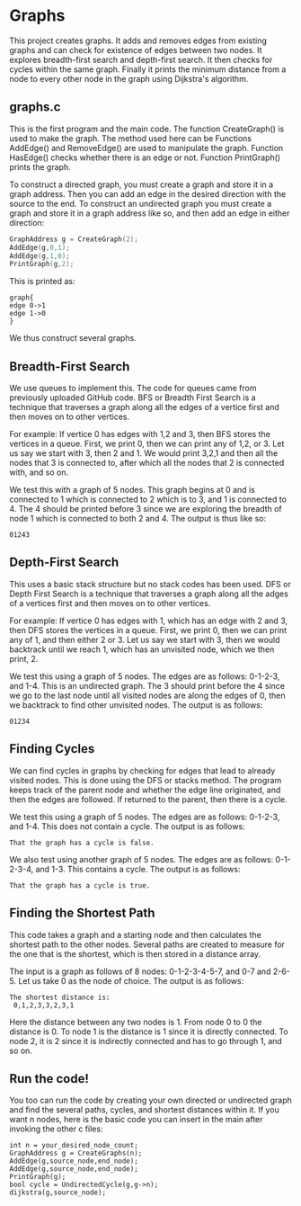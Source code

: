 # Graphs

This project creates graphs. It adds and removes edges from existing graphs and can check for existence of edges between two nodes.
It explores breadth-first search and depth-first search.
It then checks for cycles within the same graph.
Finally it prints the minimum distance from a node to every other node in the graph using Dijkstra's algorithm.

## graphs.c

This is the first program and the main code.
The function CreateGraph() is used to make the graph. The method used here can be 
Functions AddEdge() and RemoveEdge() are used to manipulate the graph. 
Function HasEdge() checks whether there is an edge or not.
Function PrintGraph() prints the graph.

To construct a directed graph, you must create a graph and store it in a graph address. Then you can add an edge in the desired direction with the source to the end. To construct an undirected graph you must create a graph and store it in a graph address like so, and then add an edge in either direction:
```C
GraphAddress g = CreateGraph(2);
AddEdge(g,0,1);
AddEdge(g,1,0);
PrintGraph(g,2);
```

This is printed as:

```
graph{
edge 0->1
edge 1->0
}
```
We thus construct several graphs.

## Breadth-First Search

We use queues to implement this. The code for queues came from previously uploaded GitHub code. BFS or Breadth First Search is a technique that traverses a graph along all the edges of a vertice first and then moves on to
other vertices.

For example: If vertice 0 has edges with 1,2 and 3, then BFS stores the vertices in a queue. First, we print 0, then we can print any of 1,2, or 3. Let us say we start with 3, then 2 and 1. We would print 3,2,1 and then all
the nodes that 3 is connected to, after which all the nodes that 2 is connected with, and so on.

We test this with a graph of 5 nodes. This graph begins at 0 and is connected to 1 which is connected to 2 which is to 3, and 1 is connected to 4. The 4 should be printed before 3 since we are exploring the breadth of node 1 which is connected to both 2 and 4. The output is thus like so:

```
01243
```
## Depth-First Search

This uses a basic stack structure but no stack codes has been used. DFS or Depth First Search is a technique that traverses a graph along all the adges of a vertices first and then moves on to other vertices.

For example: If vertice 0 has edges with 1, which has an edge with 2 and 3, then DFS stores the vertices in a queue. First, we print 0, then we can print any of 1, and then either 2 or 3. Let us say we start with 3, then we would backtrack until we reach 1, which has an unvisited node, which we then print, 2.

We test this using a graph of 5 nodes. The edges are as follows:
0-1-2-3, and 1-4. This is an undirected graph. The 3 should print before the 4 since we go to the last node until all visited nodes are along the edges of 0, then we backtrack to find other unvisited nodes.  The output is as follows:
```
01234
```

## Finding Cycles

We can find cycles in graphs by checking for edges that lead to already visited nodes. This is done using the DFS or stacks method. The program keeps track of the parent node and whether the edge line originated, and then the edges are followed. If returned to the parent, then there is a cycle.

We test this using a graph of 5 nodes. The edges are as follows:
0-1-2-3, and 1-4. This does not contain a cycle. The output is as follows:

```
That the graph has a cycle is false.
```
We also test using another graph of 5 nodes. The edges are as follows:
0-1-2-3-4, and 1-3. This contains a cycle. The output is as follows:

```
That the graph has a cycle is true.
``` 
## Finding the Shortest Path

This code takes a graph and a starting node and then calculates the shortest path to the other nodes. Several paths are created to measure for the one that is the shortest, which is then stored in a distance array.

The input is a graph as follows of 8 nodes:
0-1-2-3-4-5-7, and 0-7 and 2-6-5. Let us take 0 as the node of choice. The output is as follows:
```
The shortest distance is: 
 0,1,2,3,3,2,3,1
```
Here the distance between any two nodes is 1. From node 0 to 0 the distance is 0. To node 1 is the distance is 1 since it is directly connected. To node 2, it is 2 since it is indirectly connected and has to go through 1, and so on.

## Run the code!

You too can run the code by creating your own directed or undirected graph and find the several paths, cycles, and shortest distances within it.
If you want n nodes, here is the basic code you can insert in the main after invoking the other c files:

```
int n = your_desired_node_count;
GraphAddress g = CreateGraphs(n);
AddEdge(g,source_node,end_node);
AddEdge(g,source_node,end_node);
PrintGraph(g);
bool cycle = UndirectedCycle(g,g->n);
dijkstra(g,source_node);
```